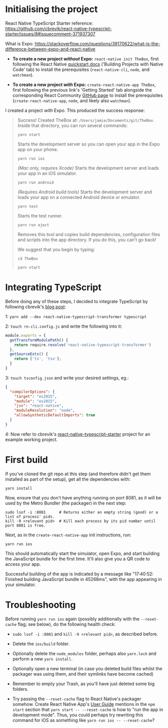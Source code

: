 # Initialising the project

React Native TypeScript Starter reference: https://github.com/cbrevik/react-native-typescript-starter/issues/8#issuecomment-371937307

What is Expo: https://stackoverflow.com/questions/39170622/what-is-the-difference-between-expo-and-react-native

* **To create a new project *without* Expo:** `react-native init TheBox`, first following the React Native [quickstart docs](http://facebook.github.io/react-native/docs/getting-started.html) ('Building Projects with Native Code' tab) to install the prerequisites (`react-native-cli`, `node`, and `watchman`).

* **To create a new project *with* Expo:** `create-react-native-app TheBox`, first following the previous link's 'Getting Started' tab alongside the corresponding React Community [GitHub page](https://github.com/react-community/create-react-native-app) to install the prerequisites (`create-react-native-app`, `node`, and likely also `watchman`).

I created a project *with* Expo. This produced the success response:

> Success! Created TheBox at: `/Users/jamie/Documents/git/TheBox`.
> Inside that directory, you can run several commands:
> 
>  `yarn start`
>
>  Starts the development server so you can open your app in the Expo app on your phone.
> 
>  `yarn run ios`
>
>  *(Mac only, requires Xcode)*
>  Starts the development server and loads your app in an iOS simulator.
> 
>  `yarn run android`
>
>  *(Requires Android build tools)*
>  Starts the development server and loads your app on a connected Android device or emulator.
> 
>   `yarn test`
>
>  Starts the test runner.
> 
>  `yarn run eject`
>
>  Removes this tool and copies build dependencies, configuration files and scripts into the app directory. If you do this, you can’t go back!
> 
> We suggest that you begin by typing:
> 
> `cd TheBox`
>
> `yarn start`

# Integrating TypeScript

Before doing any of these steps, I decided to integrate TypeScript by following cbrevik's [blog post](http://blog.novanet.no/easy-typescript-with-react-native/):

1: `yarn add --dev react-native-typescript-transformer typescript`

2: `touch rn-cli.config.js` and write the following into it:

```TypeScript
module.exports = {  
  getTransformModulePath() {
    return require.resolve('react-native-typescript-transformer')
  },
  getSourceExts() {
    return ['ts', 'tsx'];
  }
}
```

3: `touch tsconfig.json` and write your desired settings, eg.:

```JSON
{
  "compilerOptions": {
    "target": "es2015",
    "module": "es2015",
    "jsx": "react-native",
    "moduleResolution": "node",
    "allowSyntheticDefaultImports": true
  }
}
```

4: Now refer to cbrevik's [react-native-typescript-starter](https://github.com/cbrevik/react-native-typescript-starter) project for an example working project.

# First build

If you've cloned the git repo at this step (and therefore didn't get them installed as part of the setup), get all the dependencies with:

```yarn install```

Now, ensure that you don't have anything running on port 8081, as it will be used by the Metro Bundler (the packager) in the next step:

```
sudo lsof -i :8081      # Returns either an empty string (good) or a list of process' pids.
kill -9 <relevant pid>  # Kill each process by its pid number until port 8081 is free.
```

Next, as in the `create-react-native-app` init instructions, run:

```yarn run ios```

This should automatically start the simulator, open Expo, and start building the JavaScript bundle for the first time. It'll also give you a QR code to access your app.

Successful building of the app is indicated by a message like "17:40:52: Finished building JavaScript bundle in 45268ms", with the app appearing in your simulator.

# Troubleshooting

Before running `yarn run ios` again (possibly additionally with the `--reset-cache` flag; see below), do the following health check:

* `sudo lsof -i :8081` and `kill -9 <relevant pid>`, as described before.

* Delete the `ios/build` folder.

* Optionally delete the `node_modules` folder, perhaps also `yarn.lock` and perform a new `yarn install`.

* Optionally open a new terminal (in case you deleted build files whilst the packager was using them, and their symlinks have become cached)

* Remember to empty your Trash, as you'll have just deleted some big folders.

* Try passing the `--reset-cache` flag to React Native's packager somehow. Create React Native App's [User Guide](https://github.com/react-community/create-react-native-app/blob/master/react-native-scripts/template/README.md#npm-start) mentions in the `npm start` section that `yarn start -- --reset-cache` is how to "run the app in development mode". Thus, you could perhaps try rewriting this command for iOS as something like `yarn run ios -- --reset-cache`?
